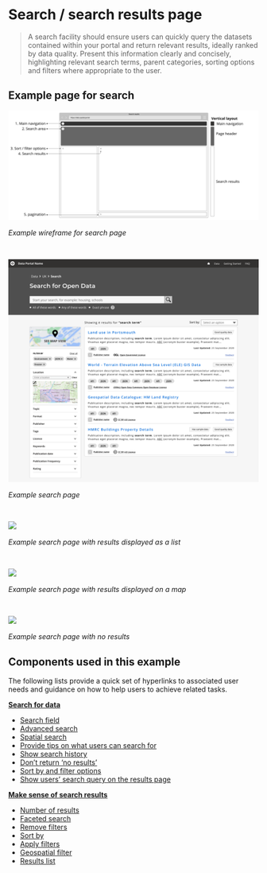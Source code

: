 # Search / search results page

> A search facility should ensure users can quickly query the datasets contained within your portal and return relevant results, ideally ranked by data quality. Present this information clearly and concisely, highlighting relevant search terms, parent categories, sorting options and filters where appropriate to the user.

## Example page for search

<div class="image-container">

![Home heading](../../_media/overview/3.results.png)

*Example wireframe for search page*

</div>

<br>

<div class="image-container">

![Home heading](../../_media/example-pages/search/search-page.png)

*Example search page*

</div>

<br>

<div class="image-container">

<a href="/dd3-wireframes/_media/example-pages/search/search-list-annotated.png" target="_blank"><img src="/dd3-wireframes/_media/example-pages/search/search-list-annotated.png" data-no-zoom/></a>

*Example search page with results displayed as a list*

</div>

<br>

<div class="image-container">

<a href="/dd3-wireframes/_media/example-pages/search/search-map-annotated.png" target="_blank"><img src="/dd3-wireframes/_media/example-pages/search/search-map-annotated.png" data-no-zoom/></a>

*Example search page with results displayed on a map*

</div>

<br>

<div class="image-container">

<a href="/dd3-wireframes/_media/example-pages/search/no-matches.png" target="_blank"><img src="/dd3-wireframes/_media/example-pages/search/no-matches.png" data-no-zoom/></a>

*Example search page with no results*

</div>

## Components used in this example

The following lists provide a quick set of hyperlinks to associated user needs and guidance on how to help users to achieve related tasks.

**[Search for data](main-content/steps/search-for-data)**

* [Search field](/main-content/steps/search-for-data?id=_1-search-field)
* [Advanced search](/main-content/steps/search-for-data?id=_2-advanced-search)
* [Spatial search](/main-content/steps/search-for-data?id=_3-spatial-search)
* [Provide tips on what users can search for](/main-content/steps/search-for-data?id=_4-provide-tips-on-what-users-can-search-for)
* [Show search history](/main-content/steps/search-for-data?id=_5-show-search-history)
* [Don’t return ‘no results’](/main-content/steps/search-for-data?id=_6-dont-return-no-results)
* [Sort by and filter options](/main-content/steps/search-for-data?id=_7-sort-by-and-filter-options)
* [Show users’ search query on the results page](/main-content/steps/search-for-data?id=_8-show-users-search-query-on-the-results-page)

**[Make sense of search results](main-content/steps/make-sense-of-search-results)**

* [Number of results](/main-content/steps/make-sense-of-search-results?id=_1-number-of-results)
* [Faceted search](/main-content/steps/make-sense-of-search-results?id=_2-faceted-search-by-parent-child-categories)
* [Remove filters](/main-content/steps/make-sense-of-search-results?id=_3-remove-filters)
* [Sort by](/main-content/steps/make-sense-of-search-results?id=_4-sort-by)
* [Apply filters](/main-content/steps/make-sense-of-search-results?id=_5-apply-filters)
* [Geospatial filter](/main-content/steps/make-sense-of-search-results?id=_6-geospatial-filter)
* [Results list](/main-content/steps/make-sense-of-search-results?id=_7-results-list)


<!-- 
---

<details>
<summary>Essential components</summary>
<br>

Below is a checklist of components/information that are relevant for this task.

These components can be arranged in many ways, but the ones with highest relevance should be the most visible/accessible.

?> 1 - high relevance, 2 - medium relevance, 3 - low relevance

| Component       | Description                                                    | Relevance |
|-----------------|----------------------------------------------------------------|:---------:|
| Download button | Download link or instructions how to access data               |     1     |
| Data formats    | What formats is the data provided in?                          |     1     |
| Sharing options | Share, email or copy the dataset url                           |     2     |
| Data preview    | Preview all or parts of a dataset online before downloading it |     2     |
| Licence details | Are there any limitation on how the data can be used?          |     1     |

</details> -->
